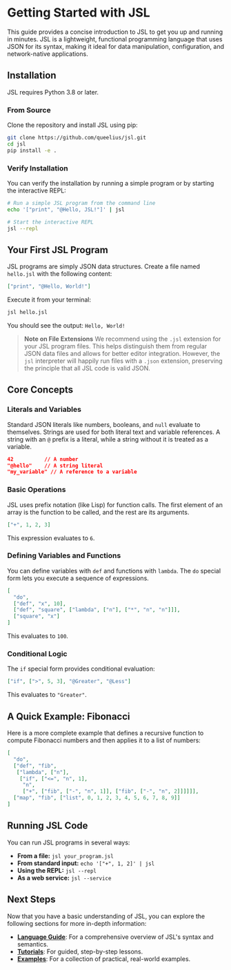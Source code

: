 # Getting Started with JSL

This guide provides a concise introduction to JSL to get you up and running in minutes. JSL is a lightweight, functional programming language that uses JSON for its syntax, making it ideal for data manipulation, configuration, and network-native applications.

## Installation

JSL requires Python 3.8 or later.

### From Source

Clone the repository and install JSL using pip:

```bash
git clone https://github.com/queelius/jsl.git
cd jsl
pip install -e .
```

### Verify Installation

You can verify the installation by running a simple program or by starting the interactive REPL:

```bash
# Run a simple JSL program from the command line
echo '["print", "@Hello, JSL!"]' | jsl

# Start the interactive REPL
jsl --repl
```

## Your First JSL Program

JSL programs are simply JSON data structures. Create a file named `hello.jsl` with the following content:

```json
["print", "@Hello, World!"]
```

Execute it from your terminal:

```bash
jsl hello.jsl
```

You should see the output: `Hello, World!`

> **Note on File Extensions**
> We recommend using the `.jsl` extension for your JSL program files. This helps distinguish them from regular JSON data files and allows for better editor integration. However, the `jsl` interpreter will happily run files with a `.json` extension, preserving the principle that all JSL code is valid JSON.

## Core Concepts

### Literals and Variables

Standard JSON literals like numbers, booleans, and `null` evaluate to themselves. Strings are used for both literal text and variable references. A string with an `@` prefix is a literal, while a string without it is treated as a variable.

```json
42          // A number
"@hello"    // A string literal
"my_variable" // A reference to a variable
```

### Basic Operations

JSL uses prefix notation (like Lisp) for function calls. The first element of an array is the function to be called, and the rest are its arguments.

```json
["+", 1, 2, 3]
```

This expression evaluates to `6`.

### Defining Variables and Functions

You can define variables with `def` and functions with `lambda`. The `do` special form lets you execute a sequence of expressions.

```json
[
  "do",
  ["def", "x", 10],
  ["def", "square", ["lambda", ["n"], ["*", "n", "n"]]],
  ["square", "x"]
]
```

This evaluates to `100`.

### Conditional Logic

The `if` special form provides conditional evaluation:

```json
["if", [">", 5, 3], "@Greater", "@Less"]
```

This evaluates to `"Greater"`.

## A Quick Example: Fibonacci

Here is a more complete example that defines a recursive function to compute Fibonacci numbers and then applies it to a list of numbers:

```json
[
  "do",
  ["def", "fib",
   ["lambda", ["n"],
    ["if", ["<=", "n", 1],
     "n",
     ["+", ["fib", ["-", "n", 1]], ["fib", ["-", "n", 2]]]]]],
  ["map", "fib", ["list", 0, 1, 2, 3, 4, 5, 6, 7, 8, 9]]
]
```

## Running JSL Code

You can run JSL programs in several ways:

- **From a file:** `jsl your_program.jsl`
- **From standard input:** `echo '["+", 1, 2]' | jsl`
- **Using the REPL:** `jsl --repl`
- **As a web service:** `jsl --service`

## Next Steps

Now that you have a basic understanding of JSL, you can explore the following sections for more in-depth information:

- **[Language Guide](language/overview.md)**: For a comprehensive overview of JSL's syntax and semantics.
- **[Tutorials](tutorials/first-program.md)**: For guided, step-by-step lessons.
- **[Examples](examples/simple.md)**: For a collection of practical, real-world examples.